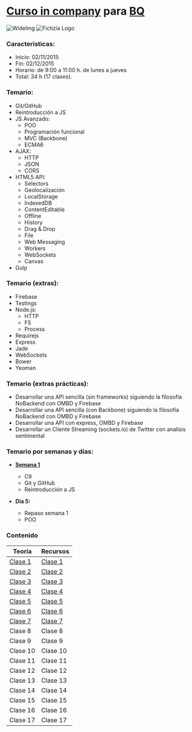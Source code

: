 # [Curso in company](http://www.fictizia.com/incompany/) para [BQ](http://www.nextret.net/es)

![WideImg](http://www.fictizia.com/assets/styles/styleImgs/wideBox/wideImg-formacion-empresas.png)
![Fictizia Logo](https://media.licdn.com/media/p/1/000/1ed/254/29475de.png)

### Caracteristicas:
- Inicio: 02/11/2015
- Fin: 02/12/2015
- Horario: de 9:00 a 11:00 h. de lunes a jueves
- Total: 34 h (17 clases). 


### Temario:

- Git/GitHub
- Reintroducción a JS
- JS Avanzado: 
    - POO
    - Programación funcional
    - MVC (Backbone)
    - ECMA6
- AJAX:
    - HTTP
    - JSON
    - CORS
- HTML5 API:
    - Selectors
    - Geolocalización
    - LocalStorage
    - IndexedDB
    - ContentEditable
    - Offline
    - History
    - Drag & Drop
    - File
    - Web Messaging
    - Workers
    - WebSockets
    - Canvas
- Gulp

### Temario (extras):

- Firebase
- Testings
- Node.js:
    - HTTP
    - FS
    - Process
- Requirejs
- Express
- Jade
- WebSockets
- Bower
- Yeoman

### Temario (extras prácticas):

- Desarrollar una API sencilla (sin frameworks) siguiendo la filosofía NoBackend con OMBD y Firebase
- Desarrollar una API sencilla (con Backbone) siguiendo la filosofía NoBackend con OMBD y Firebase
- Desarrollar una API con express, OMBD y Firebase
- Desarrollar un Cliente Streaming (sockets.io) de Twitter con analisis sentimental


### Temario por semanas y días:

- **[Semana 1](teoria/semana1.md)**
	- C9
	- Git y GitHub
	- Reintroducción a JS

- **Dia 5:**
    - Repaso semana 1	
    - POO

### Contenido

Teoría | Recursos
------------ | -------------
[Clase 1](teoria/semana1.md)	| [Clase 1](recursos/semana1.md)
[Clase 2](teoria/semana1.md) | [Clase 2](recursos/semana1.md)
[Clase 3](teoria/semana1.md) | [Clase 3](recursos/semana1.md)
[Clase 4](teoria/semana1.md) | [Clase 4](recursos/semana1.md)
[Clase 5](teoria/dia5.md) | [Clase 5](recursos/dia5.md)
[Clase 6](teoria/dia6.md) | [Clase 6](recursos/dia6.md)
[Clase 7](teoria/dia7.md) | [Clase 7](recursos/dia7.md)
Clase 8 | Clase 8
Clase 9 | Clase 9
Clase 10 | Clase 10
Clase 11 | Clase 11
Clase 12 | Clase 12
Clase 13 | Clase 13
Clase 14 | Clase 14
Clase 15 | Clase 15
Clase 16 | Clase 16
Clase 17 | Clase 17